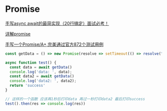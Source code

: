 # 							Promise





[手写async await的最简实现（20行搞定）面试必考！](https://juejin.im/post/5e79e841f265da5726612b6e)

[详解promise](https://juejin.im/post/5e888002e51d4546bd34f6cc?utm_source=gold_browser_extension)

[手写一个Promise/A+,完美通过官方872个测试用例](https://juejin.im/post/5e8bec156fb9a03c4d40f4bc)

```js
const getData = () => new Promise(resolve => setTimeout(() => resolve("data"), 1000))

async function test() {
  const data = await getData()
  console.log('data: ', data);
  const data2 = await getData()
  console.log('data2: ', data2);
  return 'success'
}

// 这样的一个函数 应该再1秒后打印data 再过一秒打印data2 最后打印success
test().then(res => console.log(res))

```

